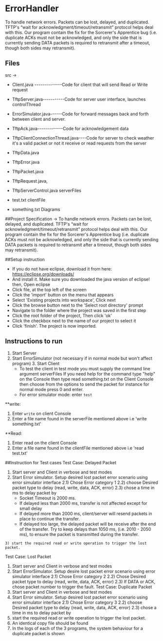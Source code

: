 # ErrorHandler
To handle network errors. Packets can be lost, delayed, and duplicated. TFTP's “wait for acknowledgment/timeout/retransmit” protocol helps deal with this. Our program contain the fix for the Sorcerer's Apprentice bug (i.e. duplicate ACKs must not be acknowledged, and only the side that is currently sending DATA packets is required to retransmit after a timeout, though both sides may retransmit).

## Files

src ->
  - Client.java --------------Code for client that will send Read or Write request
  - TftpServer.java-----------Code for server user interface, launches controlThread
  -  ErrorSimulator.java------Code for forward messages back and forth between client
                              and server.
  -  TftpAck.java-------------Code for acknowledgement data
  -  TftpClientConnectionThread.java----Code for server to check weather it's a valid packet
                                        or not it receive or read requests from the server

  - TftpData.java
  - TftpError.java
  - TftpPacket.java
  - TftpRequest.java,
  - TftpServerControl.java
serverFiles
  - test.txt
clientFile  
  - something.txt
Diagrams

##Project Specification
 -> To handle network errors. Packets can be lost, delayed, and duplicated.
 TFTP's “wait for acknowledgment/timeout/retransmit” protocol helps deal with this. Our program
contain the fix for the Sorcerer's Apprentice bug (i.e. duplicate ACKs must not be acknowledged, and only
the side that is currently sending DATA packets is required to retransmit after a timeout, though both sides may
retransmit).

##Setup instruction
- If you do not have eclipse, download it from here: https://eclipse.org/downloads/
- And install it. Make sure you downloaded the java version of eclipse! then, Open eclipse
- Click file, at the top left of the screen
- Click the 'import' button on the menu that appears
- Select 'Existing projects into workspace', Click next
- Click the browse button next to the 'Select root directory' prompt
- Navigate to the folder where the project was saved in the first step
- Click the root folder of the project, Then click 'ok'
- Click the checkbox next to the name of our project to select it
- Click 'finish'. The project is now imported.

## Instructions to run
1. Start Server
  2. Start ErrorSimulator (not necessary if in normal mode but won't affect program)
    3. Start Client
      - To test the client in test mode you must supply the command line argument serverFiles
      If you need help for the command type "help" on the Console
      then type read something.txt on the Client Console then choose from the options to send the
      packet for instance for normal mode press 0 and enter.
      - For error simulator mode: enter `test`

**write:
  1) Enter `write` on client Console
  2) Enter a file name found in the serverFile mentioned above
    i.e 'write something.txt'

**Read:
  1) Enter read on the client Console
  2) Enter a file name found in the clientFile mentioned above
    i.e 'read test.txt'

##Instruction for Test cases
Test Case: Delayed Packet
  1) Start server and Client in verbose and test modes
  2) Start Error simulator. Setup desired lost packet error scenario using error simulator interface
    2.1) Chose Error category 1
    2.2) choose Desired packet type to delay (read, write, data, ACK, error)
    2.3) chose a time in ms to delay packet by
      - Socket Timeout is 2000 ms.
      - If delayed less than 2000 ms, transfer is not affected except for small delay
      - If delayed more than 2000 ms, client/server will resend packets in place to continue the
        transfer.
      - If delayed too large, the delayed packet will be receive after the end of the transfer.
      Try to keep delays than 1050 ms, (i.e. 2010 - 2050 ms), to ensure the packet is transmitted during
      the transfer.

    3) start the required read or write operation to trigger the lost packet.

Test Case: Lost Packet
  1) Start server and Client in verbose and test modes
  2) Start ErrorSimulator. Setup desire lost packet error scenario using error simulator interface
    2.1) Chose Error category 2
    2.2) Chose Desired packet type to delay (read, write, data, ACK, error)
    2.3) If DATA or ACK, chose packet number to trigger the fault.
Test Case: Duplicate Packet
  1) Start server and Client in verbose and test modes
  2) Start Error simulator. Setup desired lost packet error scenario using error simulator interface
    2.1) Chose Error category 3
    2.2) choose Desired packet type to delay (read, write, data, ACK, error)
    2.3) chose a time in ms to delay packet by
  3) start the required read or write operation to trigger the lost packet.
  4) An identical copy file should be found
  5) In the logs of each of the 3 programs, the system behaviour for a duplicate packet is shown
